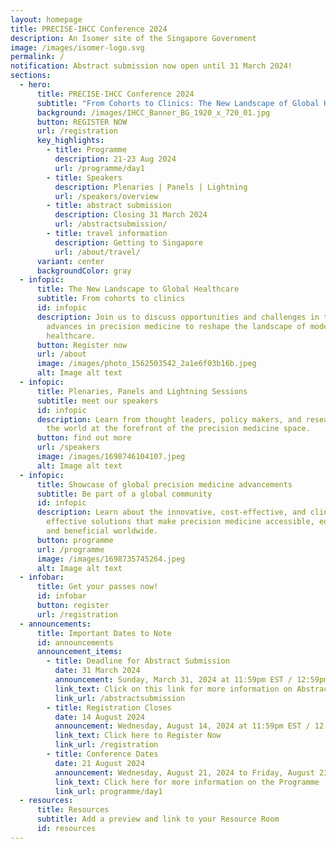 ```yaml
---
layout: homepage
title: PRECISE-IHCC Conference 2024
description: An Isomer site of the Singapore Government
image: /images/isomer-logo.svg
permalink: /
notification: Abstract submission now open until 31 March 2024!
sections:
  - hero:
      title: PRECISE-IHCC Conference 2024
      subtitle: "From Cohorts to Clinics: The New Landscape of Global Healthcare"
      background: /images/IHCC_Banner_BG_1920_x_720_01.jpg
      button: REGISTER NOW
      url: /registration
      key_highlights:
        - title: Programme
          description: 21-23 Aug 2024
          url: /programme/day1
        - title: Speakers
          description: Plenaries | Panels | Lightning
          url: /speakers/overview
        - title: abstract submission
          description: Closing 31 March 2024
          url: /abstractsubmission/
        - title: travel information
          description: Getting to Singapore
          url: /about/travel/
      variant: center
      backgroundColor: gray
  - infopic:
      title: The New Landscape to Global Healthcare
      subtitle: From cohorts to clinics
      id: infopic
      description: Join us to discuss opportunities and challenges in translating
        advances in precision medicine to reshape the landscape of modern
        healthcare.
      button: Register now
      url: /about
      image: /images/photo_1562503542_2a1e6f03b16b.jpeg
      alt: Image alt text
  - infopic:
      title: Plenaries, Panels and Lightning Sessions
      subtitle: meet our speakers
      id: infopic
      description: Learn from thought leaders, policy makers, and researchers around
        the world at the forefront of the precision medicine space.
      button: find out more
      url: /speakers
      image: /images/1698746104107.jpeg
      alt: Image alt text
  - infopic:
      title: Showcase of global precision medicine advancements
      subtitle: Be part of a global community
      id: infopic
      description: Learn about the innovative, cost-effective, and clinically
        effective solutions that make precision medicine accessible, equitable
        and beneficial worldwide.
      button: programme
      url: /programme
      image: /images/1698735745264.jpeg
      alt: Image alt text
  - infobar:
      title: Get your passes now!
      id: infobar
      button: register
      url: /registration
  - announcements:
      title: Important Dates to Note
      id: announcements
      announcement_items:
        - title: Deadline for Abstract Submission
          date: 31 March 2024
          announcement: Sunday, March 31, 2024 at 11:59pm EST / 12:59pm SGT
          link_text: Click on this link for more information on Abstract Submission
          link_url: /abstractsubmission
        - title: Registration Closes
          date: 14 August 2024
          announcement: Wednesday, August 14, 2024 at 11:59pm EST / 12:59pm SGT
          link_text: Click here to Register Now
          link_url: /registration
        - title: Conference Dates
          date: 21 August 2024
          announcement: Wednesday, August 21, 2024 to Friday, August 23, 2024
          link_text: Click here for more information on the Programme
          link_url: programme/day1
  - resources:
      title: Resources
      subtitle: Add a preview and link to your Resource Room
      id: resources
---
```

